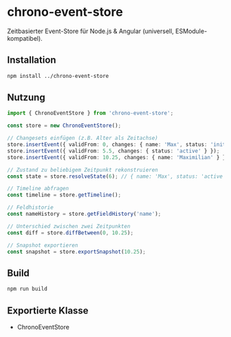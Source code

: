 # chrono-event-store

Zeitbasierter Event-Store für Node.js & Angular (universell, ESModule-kompatibel).

## Installation

```sh
npm install ../chrono-event-store
```

## Nutzung

```typescript
import { ChronoEventStore } from 'chrono-event-store';

const store = new ChronoEventStore();

// Changesets einfügen (z.B. Alter als Zeitachse)
store.insertEvent({ validFrom: 0, changes: { name: 'Max', status: 'init' } });
store.insertEvent({ validFrom: 5.5, changes: { status: 'active' } });
store.insertEvent({ validFrom: 10.25, changes: { name: 'Maximilian' } });

// Zustand zu beliebigem Zeitpunkt rekonstruieren
const state = store.resolveState(6); // { name: 'Max', status: 'active' }

// Timeline abfragen
const timeline = store.getTimeline();

// Feldhistorie
const nameHistory = store.getFieldHistory('name');

// Unterschied zwischen zwei Zeitpunkten
const diff = store.diffBetween(0, 10.25);

// Snapshot exportieren
const snapshot = store.exportSnapshot(10.25);
```

## Build

```sh
npm run build
```

## Exportierte Klasse
- ChronoEventStore
